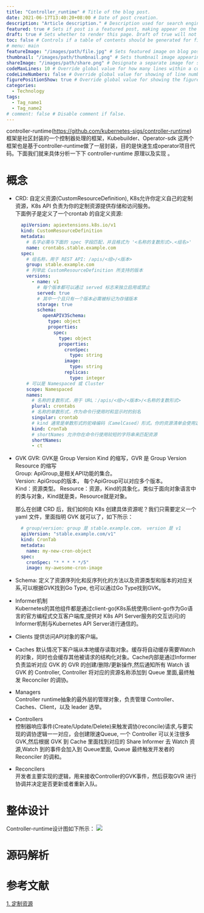 ```yaml
---
title: "Controller_runtime" # Title of the blog post.
date: 2021-06-17T13:40:20+08:00 # Date of post creation.
description: "Article description." # Description used for search engine.
featured: true # Sets if post is a featured post, making appear on the home page side bar.
draft: true # Sets whether to render this page. Draft of true will not be rendered.
toc: false # Controls if a table of contents should be generated for first-level links automatically.
# menu: main
featureImage: "/images/path/file.jpg" # Sets featured image on blog post.
thumbnail: "/images/path/thumbnail.png" # Sets thumbnail image appearing inside card on homepage.
shareImage: "/images/path/share.png" # Designate a separate image for social media sharing.
codeMaxLines: 10 # Override global value for how many lines within a code block before auto-collapsing.
codeLineNumbers: false # Override global value for showing of line numbers within code block.
figurePositionShow: true # Override global value for showing the figure label.
categories:
  - Technology
tags:
  - Tag_name1
  - Tag_name2
# comment: false # Disable comment if false.
---
```

controller-runtime(https://github.com/kubernetes-sigs/controller-runtime) 框架是社区封装的一个控制器处理的框架，Kubebuilder、Operator-sdk 这两个框架也是基于controller-runtime做了一层封装，目的是快速生成operator项目代码。下面我们就来具体分析一下下 controller-runtime 原理以及实现 。
# 概念
- CRD:
  自定义资源(CustomResourceDefinition), K8s允许你定义自己的定制资源，K8s API 负责为你的定制资源提供存储和访问服务。   
  下面例子是定义了一个crontab 的自定义资源:   
  ```yaml
    apiVersion: apiextensions.k8s.io/v1
    kind: CustomResourceDefinition
    metadata:
      # 名字必需与下面的 spec 字段匹配，并且格式为 '<名称的复数形式>.<组名>'
      name: crontabs.stable.example.com
    spec:
      # 组名称，用于 REST API: /apis/<组>/<版本>
      group: stable.example.com
      # 列举此 CustomResourceDefinition 所支持的版本
      versions:
        - name: v1
          # 每个版本都可以通过 served 标志来独立启用或禁止
          served: true
          # 其中一个且只有一个版本必需被标记为存储版本
          storage: true
          schema:
            openAPIV3Schema:
              type: object
              properties:
                spec:
                  type: object
                  properties:
                    cronSpec:
                      type: string
                    image:
                      type: string
                    replicas:
                      type: integer
      # 可以是 Namespaced 或 Cluster
      scope: Namespaced
      names:
        # 名称的复数形式，用于 URL：/apis/<组>/<版本>/<名称的复数形式>
        plural: crontabs
        # 名称的单数形式，作为命令行使用时和显示时的别名
        singular: crontab
        # kind 通常是单数形式的驼峰编码（CamelCased）形式。你的资源清单会使用这一形式。
        kind: CronTab
        # shortNames 允许你在命令行使用较短的字符串来匹配资源
        shortNames:
        - ct
  ```  
- GVK GVR: GVK是 Group Version Kind 的缩写，GVR 是 Group Version Resource 的缩写  
   Group: ApiGroup,是相关API功能的集合。  
   Version: ApiGroup的版本， 每个ApiGroup可以对应多个版本。  
   Kind：资源类型。
   Resource：资源，Kind的具象化，类似于面向对象语言中的类与对象，Kind就是类，Resource就是对象。  
    
  那么在创建 CRD 后，我们如何向 K8s 创建具体资源呢？我们只需要定义一个 yaml 文件，里面指明 GVK 就可以了，如下所示：
  ```yaml
    # group/version: group 是 stable.example.com， version 是 v1
    apiVersion: "stable.example.com/v1" 
    kind: CronTab  
    metadata:
      name: my-new-cron-object
    spec:
      cronSpec: "* * * * */5"
      image: my-awesome-cron-image
  ```
    
- Schema: 定义了资源序列化和反序列化的方法以及资源类型和版本的对应关系,可以根据GVK找到Go Type, 也可以通过Go Type找到GVK。
- Informer机制  
Kubernetes的其他组件都是通过client-go(K8s系统使用client-go作为Go语言的官方编程式交互客户端库,提供对 K8s API Server服务的交互访问)的Informer机制与Kubernetes API Server进行通信的。  
- Clients
  提供访问API对象的客户端。
- Caches
  默认情况下客户端从本地缓存读取对象。缓存将自动缓存需要Watch的对象，同时也会缓存其他被请求的结构化对象。Cache内部是通过Informer负责监听对应 GVK 的 GVR 的创建/删除/更新操作,然后通知所有 Watch 该 GVK 的 Controller, Controller 将对应的资源名称添加到 Queue 里面,最终触发 Reconciler 的调协。
- Managers  
 Controller runtime抽象的最外层的管理对象，负责管理 Controller、Caches、Client，以及 leader 选举。
- Controllers  
 控制器响应事件(Create/Update/Delete)来触发调协(reconcile)请求,与要实现的调协逻辑一一对应，会创建限速Queue, 一个 Controller 可以关注很多 GVK,然后根据 GVK 到 Cache 里面找到对应的 Share Informer 去 Watch 资源,Watch 到的事件会加入到 Queue里面, Queue 最终触发开发者的 Reconciler 的调和。
- Reconcilers  
开发者主要实现的逻辑，用来接收Controller的GVK事件，然后获取GVR 进行协调并决定是否更新或者重新入队。

# 整体设计
Controller-runtime设计图如下所示：
![](../../../../images/controller_runtime.jpg)


# 源码解析


# 参考文献
[1. 定制资源](https://kubernetes.io/zh/docs/concepts/extend-kubernetes/api-extension/custom-resources/)